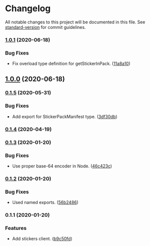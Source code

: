 # Changelog

All notable changes to this project will be documented in this file. See [standard-version](https://github.com/conventional-changelog/standard-version) for commit guidelines.

### [1.0.1](https://github.com/signalstickers/stickers-client/compare/v1.0.0...v1.0.1) (2020-06-18)


### Bug Fixes

* Fix overload type definition for getStickerInPack. ([11a8a10](https://github.com/signalstickers/stickers-client/commit/11a8a101d39a7c6085404c4178cbf946cc329b18))

## [1.0.0](https://github.com/signalstickers/stickers-client/compare/v0.1.5...v1.0.0) (2020-06-18)

### [0.1.5](https://github.com/signalstickers/stickers-client/compare/v0.1.4...v0.1.5) (2020-05-31)


### Bug Fixes

* Add export for StickerPackManifest type. ([3df30db](https://github.com/signalstickers/stickers-client/commit/3df30db75e1723a8978500b59393e02ed8dfbcc5))

### [0.1.4](https://github.com/signalstickers/stickers-client/compare/v0.1.3...v0.1.4) (2020-04-19)

### [0.1.3](https://github.com/signalstickers/stickers-client/compare/v0.1.2...v0.1.3) (2020-01-20)


### Bug Fixes

* Use proper base-64 encoder in Node. ([46c423c](https://github.com/signalstickers/stickers-client/commit/46c423c366294ee2ef9b8247504decfc18ac6c74))

### [0.1.2](https://github.com/signalstickers/stickers-client/compare/v0.1.1...v0.1.2) (2020-01-20)


### Bug Fixes

* Used named exports. ([56b2486](https://github.com/signalstickers/stickers-client/commit/56b24864e692191895b653ec55a240dc508ffe99))

### 0.1.1 (2020-01-20)


### Features

* Add stickers client. ([b9c50fd](https://github.com/signalstickers/stickers-client/commit/b9c50fdf0b96a7af0b8bb4977da4e1a13096aae4))
